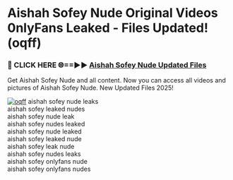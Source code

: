 # Aishah Sofey Nude Original Videos 0nlyFans Leaked - Files Updated! (oqff)

<h3>🔴 CLICK HERE 🌐==►► <a href="https://tinyurl.com/yc6ubb5a" rel="nofollow">Aishah Sofey Nude Updated Files</a></h3>

Get Aishah Sofey Nude and all content. Now you can access all videos and pictures of Aishah Sofey Nude. New Updated Files 2025!

[![oqff](https://i.imgur.com/7eu0CRL.gif)](https://tinyurl.com/yc6ubb5a)
aishah sofey nude leaks<br>
aishah sofey leaked nudes<br>
aishah sofey nude leak<br>
aishah sofey nudes leaked<br>
aishah sofey nude leaked<br>
aishah sofey leaked nude<br>
aishah sofey leak nude<br>
aishah sofey nudes leaks<br>
aishah sofey onlyfans nude<br>
aishah sofey onlyfans nudes